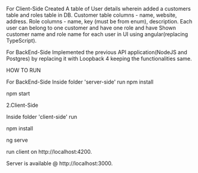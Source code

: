For Client-Side Created A table of User details wherein added a customers table and roles table in DB. Customer table columns - name, website, address. Role columns - name, key (must be from enum), description. Each user can belong to one customer and have one role and have Shown customer name and role name for each user in UI using angular(replacing TypeScript).

For BackEnd-Side Implemented the previous API application(NodeJS and Postgres) by replacing it with Loopback 4 keeping the functionalities same.

HOW TO RUN

For BackEnd-Side Inside folder 'server-side' run
npm install

npm start

2.Client-Side

Inside folder 'client-side' run

npm install

ng serve

run client on http://localhost:4200.

Server is available @ http://localhost:3000.
